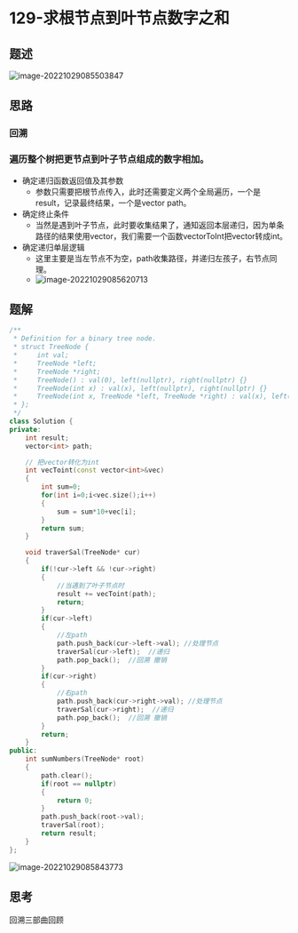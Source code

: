 # 129-求根节点到叶节点数字之和

## 题述

![image-20221029085503847](https://happygoing.oss-cn-beijing.aliyuncs.com/img/image-20221029085503847.png)

## 思路

### 回溯

### 遍历整个树把更节点到叶子节点组成的数字相加。

- 确定递归函数返回值及其参数
  - 参数只需要把根节点传入，此时还需要定义两个全局遍历，一个是result，记录最终结果，一个是vector path。
- 确定终止条件
  - 当然是遇到叶子节点，此时要收集结果了，通知返回本层递归，因为单条路径的结果使用vector，我们需要一个函数vectorToInt把vector转成int。
- 确定递归单层逻辑
  - 这里主要是当左节点不为空，path收集路径，并递归左孩子，右节点同理。
  - ![image-20221029085620713](https://happygoing.oss-cn-beijing.aliyuncs.com/img/image-20221029085620713.png)

## 题解

```C++
/**
 * Definition for a binary tree node.
 * struct TreeNode {
 *     int val;
 *     TreeNode *left;
 *     TreeNode *right;
 *     TreeNode() : val(0), left(nullptr), right(nullptr) {}
 *     TreeNode(int x) : val(x), left(nullptr), right(nullptr) {}
 *     TreeNode(int x, TreeNode *left, TreeNode *right) : val(x), left(left), right(right) {}
 * };
 */
class Solution {
private:
    int result;
    vector<int> path;

    // 把vector转化为int
    int vecToint(const vector<int>&vec)
    {
        int sum=0;
        for(int i=0;i<vec.size();i++)
        {
            sum = sum*10+vec[i];
        }
        return sum;
    }

    void traverSal(TreeNode* cur)
    {
        if(!cur->left && !cur->right)
        {
            //当遇到了叶子节点时
            result += vecToint(path);
            return;
        }
        if(cur->left)
        {
            //左path
            path.push_back(cur->left->val); //处理节点
            traverSal(cur->left);  //递归
            path.pop_back();  //回溯 撤销
        }
        if(cur->right)
        {
            //右path
            path.push_back(cur->right->val); //处理节点
            traverSal(cur->right);  //递归
            path.pop_back();  //回溯 撤销
        }
        return;
    }
public:
    int sumNumbers(TreeNode* root) 
    {
        path.clear();
        if(root == nullptr)
        {
            return 0;
        }
        path.push_back(root->val);
        traverSal(root);
        return result;
    }
};
```

![image-20221029085843773](https://happygoing.oss-cn-beijing.aliyuncs.com/img/image-20221029085843773.png)

## 思考	

回溯三部曲回顾